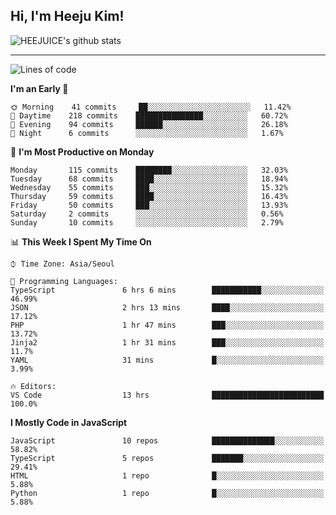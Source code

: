 ## Hi, I'm Heeju Kim!

![HEEJUICE's github stats](https://github-readme-stats.vercel.app/api?username=HEEJUICE&show_icons=true)

---
<!--START_SECTION:waka-->
![Lines of code](https://img.shields.io/badge/From%20Hello%20World%20I%27ve%20Written-20.6%20million%20lines%20of%20code-blue)

**I'm an Early 🐤** 

```text
🌞 Morning    41 commits     ██░░░░░░░░░░░░░░░░░░░░░░░   11.42% 
🌆 Daytime    218 commits    ███████████████░░░░░░░░░░   60.72% 
🌃 Evening    94 commits     ██████░░░░░░░░░░░░░░░░░░░   26.18% 
🌙 Night      6 commits      ░░░░░░░░░░░░░░░░░░░░░░░░░   1.67%

```
📅 **I'm Most Productive on Monday** 

```text
Monday       115 commits    ████████░░░░░░░░░░░░░░░░░   32.03% 
Tuesday      68 commits     ████░░░░░░░░░░░░░░░░░░░░░   18.94% 
Wednesday    55 commits     ███░░░░░░░░░░░░░░░░░░░░░░   15.32% 
Thursday     59 commits     ████░░░░░░░░░░░░░░░░░░░░░   16.43% 
Friday       50 commits     ███░░░░░░░░░░░░░░░░░░░░░░   13.93% 
Saturday     2 commits      ░░░░░░░░░░░░░░░░░░░░░░░░░   0.56% 
Sunday       10 commits     ░░░░░░░░░░░░░░░░░░░░░░░░░   2.79%

```


📊 **This Week I Spent My Time On** 

```text
⌚︎ Time Zone: Asia/Seoul

💬 Programming Languages: 
TypeScript               6 hrs 6 mins        ███████████░░░░░░░░░░░░░░   46.99% 
JSON                     2 hrs 13 mins       ████░░░░░░░░░░░░░░░░░░░░░   17.12% 
PHP                      1 hr 47 mins        ███░░░░░░░░░░░░░░░░░░░░░░   13.72% 
Jinja2                   1 hr 31 mins        ███░░░░░░░░░░░░░░░░░░░░░░   11.7% 
YAML                     31 mins             █░░░░░░░░░░░░░░░░░░░░░░░░   3.99%

🔥 Editors: 
VS Code                  13 hrs              █████████████████████████   100.0%

```

**I Mostly Code in JavaScript** 

```text
JavaScript               10 repos            ██████████████░░░░░░░░░░░   58.82% 
TypeScript               5 repos             ███████░░░░░░░░░░░░░░░░░░   29.41% 
HTML                     1 repo              █░░░░░░░░░░░░░░░░░░░░░░░░   5.88% 
Python                   1 repo              █░░░░░░░░░░░░░░░░░░░░░░░░   5.88%

```



<!--END_SECTION:waka-->
